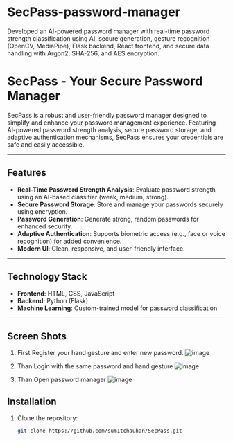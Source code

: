 # SecPass-password-manager
 Developed an AI-powered password manager with real-time password strength classification using AI, secure generation, gesture recognition (OpenCV, MediaPipe), Flask backend, React frontend, and secure data handling with Argon2, SHA-256, and AES encryption.
 
# SecPass - Your Secure Password Manager

SecPass is a robust and user-friendly password manager designed to simplify and enhance your password management experience. Featuring AI-powered password strength analysis, secure password storage, and adaptive authentication mechanisms, SecPass ensures your credentials are safe and easily accessible.

---

## Features

- **Real-Time Password Strength Analysis**: Evaluate password strength using an AI-based classifier (weak, medium, strong).
- **Secure Password Storage**: Store and manage your passwords securely using encryption.
- **Password Generation**: Generate strong, random passwords for enhanced security.
- **Adaptive Authentication**: Supports biometric access (e.g., face or voice recognition) for added convenience.
- **Modern UI**: Clean, responsive, and user-friendly interface.

---

## Technology Stack

- **Frontend**: HTML, CSS, JavaScript
- **Backend**: Python (Flask)
- **Machine Learning**: Custom-trained model for password classification

---

## Screen Shots
1. First Register your hand gesture and enter new password.
  ![image](https://github.com/user-attachments/assets/83cc92d9-1cc0-4fd6-9e87-4b65493d23d4)

2. Than Login with the same password and hand gesture
  ![image](https://github.com/user-attachments/assets/a43d0440-30ae-4e1d-892c-47ebc8da95f4)

3. Than Open password manager
    ![image](https://github.com/user-attachments/assets/d67db03a-d7fc-4891-9c02-53ab50a08eb5)

## Installation

1. Clone the repository:
   ```bash
   git clone https://github.com/sum1tchauhan/SecPass.git
